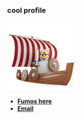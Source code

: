 <h3>cool profile</h3>

<img src="assets/Penguin473.jpg" alt="penguin">

- <a href="https://dsc.gg/fumos"><b>Fumos here</b></a>
- <a href="mailto:hyduez@pm.me"><b>Email</b></a>
